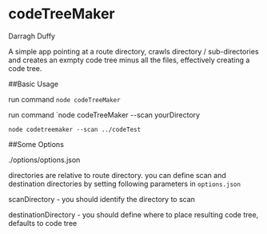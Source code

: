 # codeTreeMaker
Darragh Duffy

A simple app pointing at a route directory, crawls directory / sub-directories
and creates an exmpty code tree minus all the files, effectively creating a code tree.

##Basic Usage

run command `node codeTreeMaker`

run command `node codeTreeMaker --scan yourDirectory

`node codetreemaker --scan ../codeTest`

##Some Options

./options/options.json

directories are relative to route directory. you can define scan and destination directories by setting following parameters in `options.json`

scanDirectory - you should identify the directory to scan

destinationDirectory - you should define where to place resulting code tree, defaults to code tree


